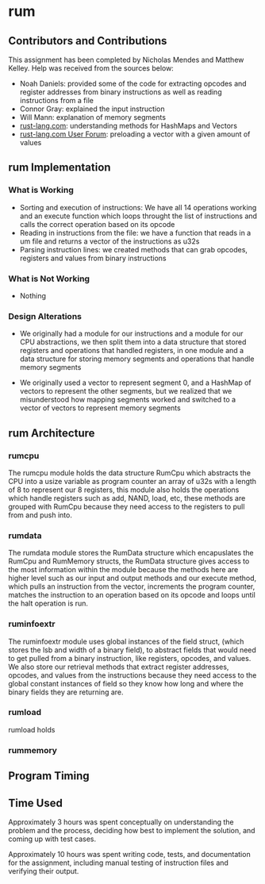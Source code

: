 # rum

## Contributors and Contributions

This assignment has been completed by Nicholas Mendes and Matthew Kelley.
Help was received from the sources below:

* Noah Daniels: provided some of the code for extracting opcodes and register addresses from binary instructions as well as reading instructions from a file
* Connor Gray: explained the input instruction
* Will Mann: explanation of memory segments
* [rust-lang.com](https://www.rust-lang.org/): understanding methods for HashMaps and Vectors
* [rust-lang.com User Forum](https://users.rust-lang.org/t/solved-how-to-fill-a-vec-with-a-value/12314): preloading a vector with a given amount of values

## rum Implementation

### What is Working

* Sorting and execution of instructions: We have all 14 operations working and an execute function which loops throught the list of instructions and calls the correct operation based on its opcode
* Reading in instructions from the file: we have a function that reads in a um file and returns a vector of the instructions as u32s
* Parsing instruction lines: we created methods that can grab opcodes, registers and values from binary instructions

### What is Not Working

* Nothing

### Design Alterations

 - We originally had a module for our instructions and a module for our CPU abstractions, we then split them into a data structure that stored registers and operations that handled registers, in one module and a data structure for storing memory segments and operations that handle memory segments

 - We originally used a vector to represent segment 0, and a HashMap of vectors to represent the other segments, but we realized that we misunderstood how mapping segments worked and switched to a vector of vectors to represent memory segments

## rum Architecture

### rumcpu
The rumcpu module holds the data structure RumCpu which abstracts the CPU into a usize variable as program counter an array of u32s with a length of 8 to represent our 8 registers, this module also holds the operations which handle registers such as add, NAND, load, etc, these methods are grouped with RumCpu because they need access to the registers to pull from and push into.

### rumdata
The rumdata module stores the RumData structure which encapuslates the RumCpu and RumMemory structs, the RumData structure gives access to the most information within the module because the methods here are higher level such as our input and output methods and our execute method, which pulls an instruction from the vector, increments the program counter, matches the instruction to an operation based on its opcode and loops until the halt operation is run.

### ruminfoextr
The ruminfoextr module uses global instances of the field struct, (which stores the lsb and width of a binary field), to abstract fields that would need to get pulled from a binary instruction, like registers, opcodes, and values. We also store our retrieval methods that extract register addresses, opcodes, and values from the instructions because they need access to the global constant instances of field so they know how long and where the binary fields they are returning are.

### rumload
rumload holds 

### rummemory

## Program Timing

## Time Used

Approximately 3 hours was spent conceptually on understanding the problem and the process, deciding how best to implement the solution, and coming up with test cases.

Approximately 10 hours was spent writing code, tests, and documentation for the assignment, including manual testing of instruction files and verifying their output.
